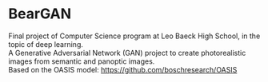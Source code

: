 # BearGAN
Final project of Computer Science program at Leo Baeck High School, in the topic of deep learning.   
A Generative Adversarial Network (GAN) project to create photorealistic images from semantic and panoptic images.  
Based on the OASIS model: https://github.com/boschresearch/OASIS
